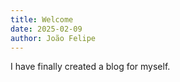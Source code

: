 ```yaml
---
title: Welcome
date: 2025-02-09
author: João Felipe
---
```


I have finally created a blog for myself.
